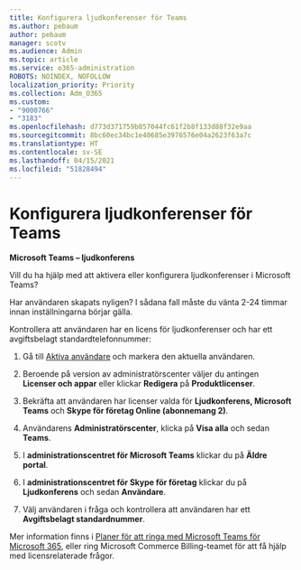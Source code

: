 ```yaml
---
title: Konfigurera ljudkonferenser för Teams
ms.author: pebaum
author: pebaum
manager: scotv
ms.audience: Admin
ms.topic: article
ms.service: o365-administration
ROBOTS: NOINDEX, NOFOLLOW
localization_priority: Priority
ms.collection: Adm_O365
ms.custom:
- "9000766"
- "3183"
ms.openlocfilehash: d773d371759b857044fc61f2b8f133d88f32e9aa
ms.sourcegitcommit: 8bc60ec34bc1e40685e3976576e04a2623f63a7c
ms.translationtype: HT
ms.contentlocale: sv-SE
ms.lasthandoff: 04/15/2021
ms.locfileid: "51828494"
---
```

# <a name="setup-audio-conferencing-for-teams"></a>Konfigurera ljudkonferenser för Teams

**Microsoft Teams – ljudkonferens**

Vill du ha hjälp med att aktivera eller konfigurera ljudkonferenser i Microsoft Teams?

Har användaren skapats nyligen?  I sådana fall måste du vänta 2-24 timmar innan inställningarna börjar gälla.

Kontrollera att användaren har en licens för ljudkonferenser och har ett avgiftsbelagt standardtelefonnummer:

1. Gå till [Aktiva användare](https://admin.microsoft.com/Adminportal/Home?source=applauncher#/users) och markera den aktuella användaren.

2. Beroende på version av administratörscenter väljer du antingen **Licenser och appar** eller klickar **Redigera** på **Produktlicenser**.

3. Bekräfta att användaren har licenser valda för **Ljudkonferens, Microsoft Teams** och **Skype för företag Online (abonnemang 2)**.

4. Användarens **Administratörscenter**, klicka på **Visa alla** och sedan **Teams**.

5. I **administrationscentret för Microsoft Teams** klickar du på **Äldre portal**.

6. I **administrationscentret för Skype för företag** klickar du på **Ljudkonferens** och sedan **Användare**.

7. Välj användaren i fråga och kontrollera att användaren har ett **Avgiftsbelagt standardnummer**.

Mer information finns i [Planer för att ringa med Microsoft Teams för Microsoft 365](https://docs.microsoft.com/microsoftteams/calling-plans-for-office-365), eller ring Microsoft Commerce Billing-teamet för att få hjälp med licensrelaterade frågor.